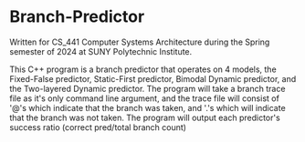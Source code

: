 # Branch-Predictor
Written for CS_441 Computer Systems Architecture during the Spring semester of 2024 at SUNY Polytechnic Institute.

This C++ program is a branch predictor that operates on 4 models, the Fixed-False predictor, Static-First predictor, Bimodal Dynamic predictor, and the Two-layered Dynamic predictor. The program will take a branch trace file as it's only command line argument, and the trace file will consist of '@'s which indicate that the branch was taken, and '.'s which will indicate that the branch was not taken. The program will output each predictor's success ratio (correct pred/total branch count)
